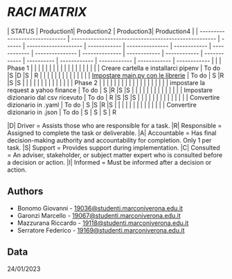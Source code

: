 ﻿# ___RACI MATRIX___
| STATUS | Production1| Production2 | Production3| Production4 |
| ------------------------------ | ---------------------------------------------------- | ------ | -------------------- | ------------ | --------------- | ------------ | ------------ | --------------- | -------------- | ------------ | ------------ | ------------ | ---------- | ------------ | ------------ | ------------ | ------------ |
|                                | Phase 1                                              |        |                      |              |                 |              |              |                 |                |              |              |              |            |              |              |              |              |
|                                | Creare cartella e installarci pipenv                 | To do  |S                     |D              |S                 |   R           |              |                 |                |              |              |              |            |              |              |              |              |
|                                | [Impostare main.py con le librerie](http://main.py/) | To do  | S                    |R              |S                 |S              |              |                 |                |              |              |              |            |              |              |              |              |
|                                | Phase 2                                              |        |                      |              |                 |              |              |                 |                |              |              |              |            |              |              |              |              |
|                                | impostare la request a yahoo finance                 | To do  | S                    |R              |S                 |S              |              |                 |                |              |              |              |            |              |              |              |              |
|                                | Impostare dizionario dal csv ricevuto                | To do  | R                    |S              |S                 |S              |              |                 |                |              |              |              |            |              |              |              |              |
|                                | Convertire dizionario in .yaml                       | To do  | S                    |S              |R                 |S              |              |                 |                |              |              |              |            |              |              |              |              |
|                                | Convertire dizionario in .json                       | To do  | S	| S | S | R                          


|D| Driver =  Assists those who are responsible for a task.
|R| Responsible = Assigned to complete the task or deliverable.
|A| Accountable = Has final decision-making authority and accountability for completion. Only 1 per task.
|S| Support = Provides support during implementation.
|C| Consulted = An adviser, stakeholder, or subject matter expert who is consulted before a decision or action.
|I| Informed = Must be informed after a decision or action.

## Authors

- Bonomo Giovanni - 19036@studenti.marconiverona.edu.it
- Garonzi Marcello - 19067@studenti.marconiverona.edu.it
- Mazzurana Riccardo - 19118@studenti.marconiverona.edu.it
- Serratore Federico - 19169@studenti.marconiverona.edu.it

## Data

24/01/2023
